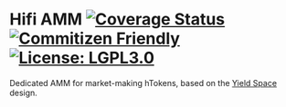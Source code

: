 # Hifi AMM [![Coverage Status](https://coveralls.io/repos/github/hifi-finance/hifi-amm/badge.svg?branch=main)](https://coveralls.io/github/hifi-finance/hifi-amm?branch=main) [![Commitizen Friendly](https://img.shields.io/badge/commitizen-friendly-brightgreen.svg)](http://commitizen.github.io/cz-cli/) [![License: LGPL3.0](https://img.shields.io/badge/license-LGPL3.0-yellow.svg)](https://opensource.org/licenses/lgpl-3.0)

Dedicated AMM for market-making hTokens, based on the [Yield Space](https://yield.is/YieldSpace.pdf) design.
